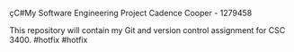 çC#My Software Engineering Project
Cadence Cooper - 1279458

This repository will contain my Git and version control assignment for CSC 3400.
#hotfix
#hotfix
